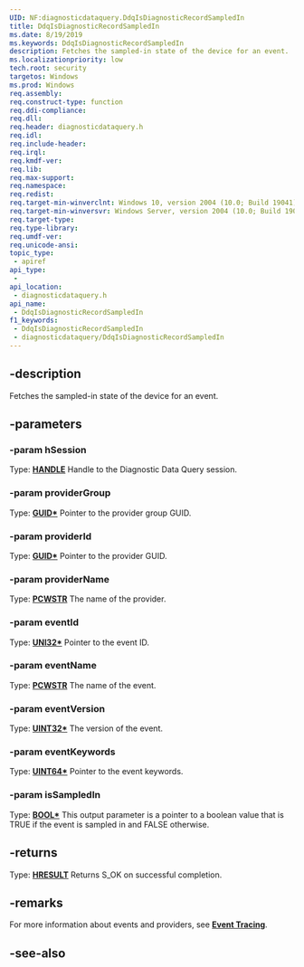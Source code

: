 ```yaml
---
UID: NF:diagnosticdataquery.DdqIsDiagnosticRecordSampledIn
title: DdqIsDiagnosticRecordSampledIn
ms.date: 8/19/2019
ms.keywords: DdqIsDiagnosticRecordSampledIn
description: Fetches the sampled-in state of the device for an event.
ms.localizationpriority: low
tech.root: security
targetos: Windows
ms.prod: Windows
req.assembly: 
req.construct-type: function
req.ddi-compliance: 
req.dll: 
req.header: diagnosticdataquery.h
req.idl: 
req.include-header: 
req.irql: 
req.kmdf-ver: 
req.lib: 
req.max-support: 
req.namespace: 
req.redist: 
req.target-min-winverclnt: Windows 10, version 2004 (10.0; Build 19041)
req.target-min-winversvr: Windows Server, version 2004 (10.0; Build 19041)
req.target-type: 
req.type-library: 
req.umdf-ver: 
req.unicode-ansi: 
topic_type:
 - apiref
api_type:
 - 
api_location:
 - diagnosticdataquery.h
api_name:
 - DdqIsDiagnosticRecordSampledIn
f1_keywords:
 - DdqIsDiagnosticRecordSampledIn
 - diagnosticdataquery/DdqIsDiagnosticRecordSampledIn
---
```


## -description

Fetches the sampled-in state of the device for an event.

## -parameters

### -param hSession

Type: **[HANDLE](/windows/desktop/winprog/windows-data-types)**
Handle to the Diagnostic Data Query session.

### -param providerGroup

Type: **[GUID\*](../guiddef/ns-guiddef-guid.md)**
Pointer to the provider group GUID.

### -param providerId

Type: **[GUID\*](../guiddef/ns-guiddef-guid.md)**
Pointer to the provider GUID.

### -param providerName

Type: **[PCWSTR](/windows/win32/winprog/windows-data-types)**
The name of the provider.

### -param eventId

Type: **[UNI32\*](/windows/win32/winprog/windows-data-types)**
Pointer to the event ID.

### -param eventName

Type: **[PCWSTR](/windows/win32/winprog/windows-data-types)**
The name of the event.

### -param eventVersion

Type: **[UINT32\*](/windows/win32/winprog/windows-data-types)**
The version of the event.

### -param eventKeywords

Type: **[UINT64\*](/windows/win32/winprog/windows-data-types)**
Pointer to the event keywords.

### -param isSampledIn

Type: **[BOOL\*](/windows/win32/winprog/windows-data-types)**
This output parameter is a pointer to a boolean value that is TRUE if the event is sampled in and FALSE otherwise.

## -returns

Type: **[HRESULT](/windows/desktop/com/structure-of-com-error-codes)**
Returns S_OK on successful completion.

## -remarks

For more information about events and providers, see [**Event Tracing**](/windows/win32/etw/event-tracing-portal).

## -see-also